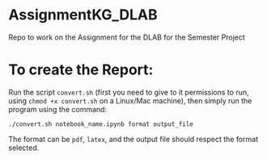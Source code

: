 # AssignmentKG_DLAB
Repo to work on the Assignment for the DLAB for the Semester Project

# To create the Report:
Run the script `convert.sh` (first you need to give to it permissions to run, using `chmod +x convert.sh` on a Linux/Mac machine), then simply run the program using the command:

```
./convert.sh notebook_name.ipynb format output_file
```

The format can be `pdf`, `latex`, and the output file should respect the format selected.

